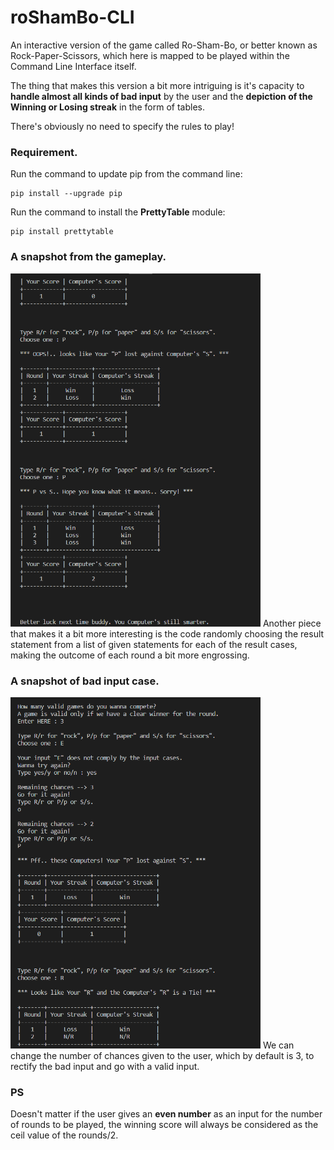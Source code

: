 # roShamBo-CLI
An interactive version of the game called Ro-Sham-Bo, or better known as Rock-Paper-Scissors, which here is mapped to be played within the Command Line Interface itself.  

The thing that makes this version a bit more intriguing is it's capacity to **handle almost all kinds of bad input** by the user and the **depiction of the Winning or Losing streak** in the form of tables.  

There's obviously no need to specify the rules to play!  

### Requirement.
Run the command to update pip from the command line:  
```
pip install --upgrade pip
```
Run the command to install the **PrettyTable** module:  
```
pip install prettytable
```
  
  
### A snapshot from the gameplay.
<img src="images/game.PNG" width=400>  
Another piece that makes it a bit more interesting is the code randomly choosing the result statement from a list of given statements for each of the result cases, making the outcome of each round a bit more engrossing.  
  
  
### A snapshot of bad input case.
<img src="images/badinput.PNG" width=400>  
We can change the number of chances given to the user, which by default is 3, to rectify the bad input and go with a valid input.  
  
  
### PS
Doesn't matter if the user gives an **even number** as an input for the number of rounds to be played, the winning score will always be considered as the ceil value of the rounds/2.
